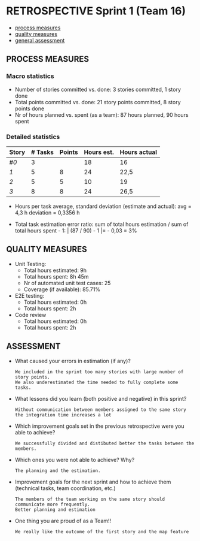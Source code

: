 RETROSPECTIVE Sprint 1 (Team 16)
=====================================


- [process measures](#process-measures)
- [quality measures](#quality-measures)
- [general assessment](#assessment)

## PROCESS MEASURES 

### Macro statistics

- Number of stories committed vs. done: 3 stories committed, 1 story done
- Total points committed vs. done: 21 story points committed, 8 story points done
- Nr of hours planned vs. spent (as a team): 87 hours planned, 90 hours spent


### Detailed statistics

| Story  | # Tasks | Points | Hours est. | Hours actual |
|--------|---------|--------|------------|--------------|
| _#0_   |   3     |        |     18     |      16      |
| _1_    |   5     |    8   |     24     |      22,5    |
| _2_    |   5     |    5   |     10     |      19      |
| _3_    |   8     |    8   |     24     |      26,5    |       
    

- Hours per task average, standard deviation (estimate and actual): 
avg = 4,3 h
deviation = 0,3356 h

- Total task estimation error ratio: sum of total hours estimation / sum of total hours spent - 1:
| (87 / 90) - 1 |= - 0,03 = 3%


  
## QUALITY MEASURES 

- Unit Testing:
  - Total hours estimated: 9h
  - Total hours spent: 8h 45m
  - Nr of automated unit test cases: 25
  - Coverage (if available): 85.71%
- E2E testing:
  - Total hours estimated: 0h
  - Total hours spent: 2h
- Code review
  - Total hours estimated: 0h
  - Total hours spent: 2h
  


## ASSESSMENT

- What caused your errors in estimation (if any)?

      We included in the sprint too many stories with large number of story points.
      We also underestimated the time needed to fully complete some tasks.

- What lessons did you learn (both positive and negative) in this sprint?

      Without communication between members assigned to the same story the integration time increases a lot

- Which improvement goals set in the previous retrospective were you able to achieve?

      We successfully divided and distibuted better the tasks between the members.
  
- Which ones you were not able to achieve? Why?

      The planning and the estimation.

- Improvement goals for the next sprint and how to achieve them (technical tasks, team coordination, etc.)

      The members of the team working on the same story should communicate more frequently.
      Better planning and estimation 

- One thing you are proud of as a Team!!

      We really like the outcome of the first story and the map feature
